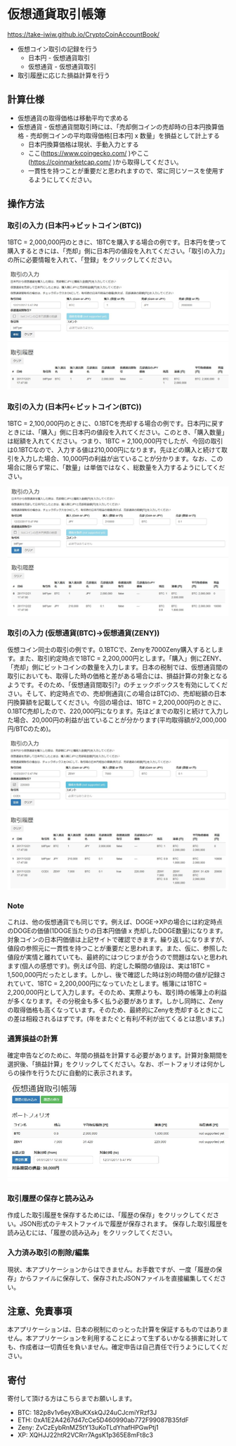 # 仮想通貨取引帳簿
https://take-iwiw.github.io/CryptoCoinAccountBook/

- 仮想コイン取引の記録を行う
	- 日本円 - 仮想通貨取引
	- 仮想通貨 - 仮想通貨取引
- 取引履歴に応じた損益計算を行う

## 計算仕様
- 仮想通貨の取得価格は移動平均で求める
- 仮想通貨 - 仮想通貨間取引時には、「売却側コインの売却時の日本円換算価格 - 売却側コインの平均取得価格[日本円] x 数量」を損益として計上する
	- 日本円換算価格は現状、手動入力とする
	- ここ(https://www.coingecko.com/ )やここ(https://coinmarketcap.com/ )から取得してください。
	- 一貫性を持つことが重要だと思われますので、常に同じソースを使用するようにしてください。

## 操作方法
### 取引の入力 (日本円→ビットコイン(BTC))
1BTC = 2,000,000円のときに、1BTCを購入する場合の例です。日本円を使って購入するときには、「売却」側に日本円の値段を入れてください。「取引の入力」の所に必要情報を入れて、「登録」をクリックしてください。

<img src="01_doc/input_buy_btc.jpg">

### 取引の入力 (日本円←ビットコイン(BTC))
1BTC = 2,100,000円のときに、0.1BTCを売却する場合の例です。日本円に戻すときには、「購入」側に日本円の値段を入れてください。このとき、「購入数量」は総額を入れてください。つまり、1BTC = 2,100,000円でしたが、今回の取引は0.1BTCなので、入力する値は210,000円になります。先ほどの購入と続けて取引を入力した場合、10,000円の利益が出ていることが分かります。なお、この場合に限らず常に、「数量」は単価ではなく、総数量を入力するようにしてください。

<img src="01_doc/input_sell_btc.jpg">

### 取引の入力 (仮想通貨(BTC)→仮想通貨(ZENY))
仮想コイン同士の取引の例です。0.1BTCで、Zenyを7000Zeny購入するとします。また、取引約定時点で1BTC = 2,200,000円とします。「購入」側にZENY、「売却」側にビットコインの数量を入力します。日本の税制では、仮想通貨間の取引においても、取得した時の価格と差がある場合には、損益計算の対象となるようです。そのため、「仮想通貨間取引?」のチェックボックスを有効にしてください。そして、約定時点での、売却側通貨(この場合はBTC)の、売却総額の日本円換算額を記載してください。今回の場合は、1BTC = 2,200,000円のときに、0.1BTC売却したので、220,000円になります。先ほどまでの取引と続けて入力した場合、20,000円の利益が出ていることが分かります(平均取得額が2,000,000円/BTCのため)。

<img src="01_doc/input_btc_zeny.jpg">

### Note
これは、他の仮想通貨でも同じです。例えば、DOGE→XPの場合には約定時点のDOGEの価値(1DOGE当たりの日本円価値 x 売却したDOGE数量)になります。対象コインの日本円価値は上記サイトで確認できます。繰り返しになりますが、値段の参照元に一貫性を持つことが重要だと思われます。また、仮に、参照した値段が実情と離れていても、最終的にはつじつまが合うので問題はないと思われます(個人の感想です)。例えば今回、約定した瞬間の値段は、実は1BTC = 1,500,000円だったとします。しかし、後で確認した時は別の時間の値が記録されていて、1BTC = 2,200,000円になっていたとします。帳簿には1BTC = 2,200,000円として入力します。そのため、実際よりも、取引時の帳簿上の利益が多くなります。その分税金も多く払う必要があります。しかし同時に、Zenyの取得価格も高くなっています。そのため、最終的にZenyを売却するときにこの差は相殺されるはずです。(年をまたぐと有利/不利が出てくるとは思います。)

### 通算損益の計算
確定申告などのために、年間の損益を計算する必要があります。計算対象期間を選択後、「損益計算」をクリックしてください。なお、ポートフォリオは何かしらの操作を行うたびに自動的に表示されます。

<img src="01_doc/profit.jpg">

### 取引履歴の保存と読み込み
作成した取引履歴を保存するためには、「履歴の保存」をクリックしてください。JSON形式のテキストファイルで履歴が保存されます。
保存した取引履歴を読み込むには、「履歴の読み込み」をクリックしてください。

### 入力済み取引の削除/編集
現状、本アプリケーションからはできません。お手数ですが、一度「履歴の保存」からファイルに保存して、保存されたJSONファイルを直接編集してください。

## 注意、免責事項
本アプリケーションは、日本の税制にのっとった計算を保証するものではありません。本アプリケーションを利用することによって生ずるいかなる損害に対しても、作成者は一切責任を負いません。確定申告は自己責任で行うようにしてください。

## 寄付
寄付して頂ける方はこちらまでお願いします。

- BTC: 182p8v1v6eyXBuKXskQJ24uCJcmiYRzf3J
- ETH: 0xA1E2A4267d47cCe5D460990ab772F99087B35fdF
- Zeny: ZvCzEybRnMZ5tY13uKoTLdYhafHPGwPtj1
- XP: XQHJJ22htR2VCRrr7AgsK1p365E8mFt8c3